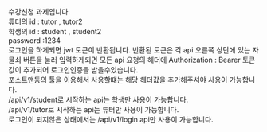 수강신청 과제입니다. <br>
튜터의 id : tutor , tutor2 <br>
학생의 id : student , student2 <br>
password :1234 <br>
로그인을 하게되면 jwt 토큰이 반환됩니다. 반환된 토큰은 각 api 오른쪽 상단에 있는 자물쇠 버튼을 눌러 입력하게되면 모든 api 요청의 헤더에 Authorization : Bearer 토큰값이 추가되어 로그인인증을 받을수있습니다. <br>
포스트맨등의 툴을 이용해서 사용할떄는 해당 헤더값을 추가해주셔야 사용이 가능합니다. <br>
/api/v1/student로 시작하는 api는 학생만 사용이 가능합니다. <br>
/api/v1/tutor로 시작하는 api는 튜터만 사용이 가능합니다. <br>
로그인이 되지않은 상태에서는 /api/v1/login api만 사용이 가능합니다. <br>
